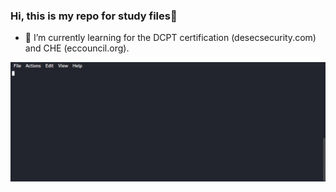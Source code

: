 ### Hi, this is my repo for study files👋

- 🌱 I’m currently learning  for the DCPT certification (desecsecurity.com) and CHE (eccouncil.org).

![all](tty.gif)

<!--
**psychoid/psychoid** is a ✨ _special_ ✨ repository because its `README.md` (this file) appears on your GitHub profile.

Here are some ideas to get you started:

- 🔭 I’m currently working on ... 
- 🌱 I’m currently learning ...
- 👯 I’m looking to collaborate on ...
- 🤔 I’m looking for help with ...
- 💬 Ask me about ...
- 📫 How to reach me: ...
- 😄 Pronouns: ...
- ⚡ Fun fact: ...
-->
